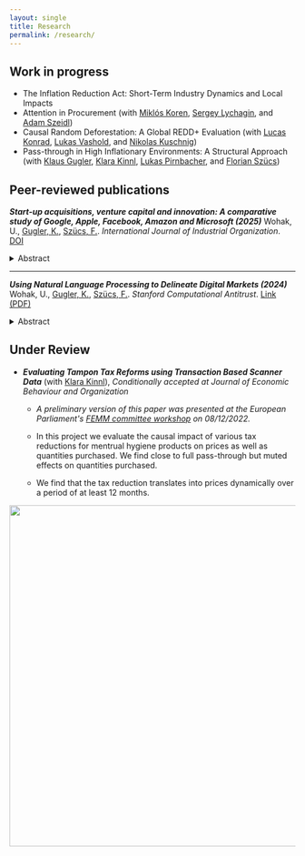 ```yaml
---
layout: single
title: Research
permalink: /research/
---
```


## Work in progress
- The Inflation Reduction Act: Short-Term Industry Dynamics and Local Impacts
- Attention in Procurement (with [Miklós Koren](https://koren.mk/), [Sergey Lychagin](https://scholar.google.com/citations?user=UftyIF8AAAAJ&hl=en), and [Adam Szeidl](https://adamszeidl.com/))
- Causal Random Deforestation: A Global REDD+ Evaluation (with [Lucas Konrad](https://www.wu.ac.at/en/economics/people/konrad-l), [Lukas Vashold](https://www.vashold.eu/), and [Nikolas Kuschnig](https://www.kuschnig.eu/))
- Pass-through in High Inflationary Environments: A Structural Approach (with [Klaus Gugler](https://www.wu.ac.at/en/economics/people/gugler-k), [Klara Kinnl](https://sites.google.com/view/klarakinnl), [Lukas Pirnbacher](https://www.wu.ac.at/en/economics/people/pirnbacher-l/), and [Florian Szücs](https://www.wu.ac.at/en/economics/people/szuecs-f))

## Peer-reviewed publications

***Start-up acquisitions, venture capital and innovation: A comparative study of Google, Apple, Facebook, Amazon and Microsoft (2025)*** Wohak, U., [Gugler, K.](https://www.wu.ac.at/en/economics/people/gugler-k), [Szücs, F.](https://www.wu.ac.at/en/economics/people/szuecs-f). *International Journal of Industrial Organization*. [DOI](https://doi.org/10.1016/j.ijindorg.2025.103148)
<details>
  <summary>Abstract</summary>
   <p align="justify">We evaluate the impact of big-tech acquisitions on the incentives for venture capital (VC) investment and innovation. Using data on several hundred acquisitions by Google, Apple, Facebook, Amazon and Microsoft (GAFAM), we study the evolution of VC investment and patenting in affected technology fields relative to control groups. The results show a clear negative impact on VC investment, while the effect on innovation depends on the acquirer and period. Over time, the treatment effects on both outcomes improve, as GAFAM firms' product and tech-portfolios become more similar. Yet, around 14% of acquisitions impact both metrics negatively.</p>
</details>

---

***Using Natural Language Processing to Delineate Digital Markets (2024)*** Wohak, U., [Gugler, K.](https://www.wu.ac.at/en/economics/people/gugler-k), [Szücs, F.](https://www.wu.ac.at/en/economics/people/szuecs-f). *Stanford Computational Antitrust*. [Link (PDF)](https://law.stanford.edu/wp-content/uploads/2024/05/gugler-szucs-wohak.pdf)
<details>
  <summary>Abstract</summary>
   <p align="justify">Delineating relevant antitrust markets poses substantial challenges, particularly so in nascent, digital markets, where data on prices, quantities, and costs often are not available. This study evaluates a complementary approach using Natural Language Processing techniques along with business descriptions of relevant firms to define markets. Applying this method to a sample of start-up acquisitions, we find considerable overlap between our approach and expert assessments by the European Commission.</p>
</details>

## Under Review

- ***Evaluating Tampon Tax Reforms using Transaction Based Scanner Data*** (with [Klara Kinnl](https://sites.google.com/view/klarakinnl)), *Conditionally accepted at Journal of Economic Behaviour and Organization*

  - *A preliminary version of this paper was presented at the European Parliament's [FEMM committee workshop](https://www.europarl.europa.eu/committees/de/product/product-details/20221202WKS04761) on 08/12/2022.*
  
  - In this project we evaluate the causal impact of various tax reductions for mentrual hygiene products on prices as well as quantities purchased. We find close to full pass-through but muted effects on quantities purchased. 

  - We find that the tax reduction translates into prices dynamically over a period of at least 12 months.

<!--- ![Event_dd graph](/assets/images/event_graph.jpg) --->

<p align="center">
  <img src="/assets/images/event_graph.jpg" width="600">
</p>
